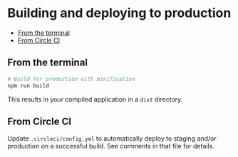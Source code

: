 # Building and deploying to production

- [From the terminal](#from-the-terminal)
- [From Circle CI](#from-circle-ci)

## From the terminal

```bash
# Build for production with minification
npm run build
```

This results in your compiled application in a `dist` directory.

## From Circle CI

Update `.circleci/config.yml` to automatically deploy to staging and/or production on a successful build. See comments in that file for details.

